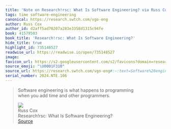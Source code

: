 ```yaml
---
title: 'Note on Research!rsc: What Is Software Engineering? via Russ Cox'
tags: time software-engineering
canonical: https://research.swtch.com/vgo-eng
author: Russ Cox
author_id: d2aff5ad70207a283e3358d1315c94fe
book: 41579503
book_title: 'Research!rsc: What Is Software Engineering?'
hide_title: true
highlight_id: 735148527
readwise_url: https://readwise.io/open/735148527
image:
favicon_url: https://s2.googleusercontent.com/s2/favicons?domain=research.swtch.com
source_emoji: "\U0001F310"
source_url: https://research.swtch.com/vgo-eng#:~:text=Software%20engineering%20is,and%20other%20programmers.
serial_number: 2024.NTE.106
---
```

> Software engineering is what happens to programming  
> when you add time and other programmers.
> <div class="quoteback-footer"><div class="quoteback-avatar"><img class="mini-favicon" src="https://s2.googleusercontent.com/s2/favicons?domain=research.swtch.com"></div><div class="quoteback-metadata"><div class="metadata-inner"><span style="display:none">FROM:</span><div aria-label="Russ Cox" class="quoteback-author"> Russ Cox</div><div aria-label="Research!rsc: What Is Software Engineering?" class="quoteback-title"> Research!rsc: What Is Software Engineering?</div></div></div><div class="quoteback-backlink"><a target="_blank" aria-label="go to the full text of this quotation" rel="noopener" href="https://research.swtch.com/vgo-eng#:~:text=Software%20engineering%20is,and%20other%20programmers." class="quoteback-arrow"> Source</a></div></div>